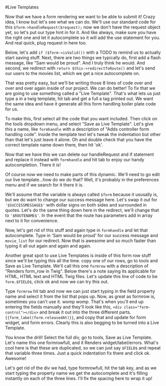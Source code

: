 #Live Templates

Now that we have a form rendering we want to be able to submit it! Crazy idea, I know
but let's see what we can do. We'll use our standard code for this
`$form->handleRequest($request);` now we don't have the request object yet, so let's put
our type hint in for it. And like always, make sure you have the right one and let it autocomplete
so it will add the use statement for you. And real quick, plug request in here too.

Below, let's add `if ($form->isValid())` with a TODO to remind us to actually start saving stuff. 
Next, there are two things we typically do, first add a flash message, like "Sam would be proud".
And I truly think he would. And second, we redirect with `return $this->redirectToRoute()` and let's
send our users to the movies list, which we get a nice autocomplete on. 

That was pretty easy, but we'll be writing those 8 lines of code over and over and over again inside
of our project. We can do better! To fix that we are going to use something called a "Live Template".
That's what lets us just type a in a twig template, hit tab and get a full a tag printed out. We want 
the same idea and have it generate all this form handling boiler plate code for us. 

To make this, first select all the code that you want included. Then click on the tools dropdown menu,
and select "Save as Live Template". Let's give this a name, like `formhandle` with a description of
"Adds controller form handling code". Inside the template text let's tweak the indentation but other
than that let's just leave it alone. Oh and double check that you have the correct template name down there,
then hit 'ok'.

 Now that we have this we can delete our handleRequest and if statement and replace it instead with 
 `formhandle` and hit tab to enjoy our handy autocompletion. There it is!
 
Of course now we need to make parts of this dynamic. We'll need to go edit our live template...how do we do that?
Well, it's probably in the preferences menu and if we search for it there it is.

We'll assume that the variable is always called `$form` because it ususally is, but we do want to change our success
message here. Let's swap it out for `'$SUCCESSMESSAGE$'` with dollar signs on both sides and surrounded in quotes. 
Let's do the same thing down here in the redirect, we'll change that to `'$ROUTENAME$'`. In the event that the route
has parameters add in array next to it for convenience.

Now, let's get rid of this stuff and again type in `formhandle` and let that autocomplete. Type in 'Sam would be proud'
for our success message and `movie_list` for our redirect. Now that is awesome and so much faster than typing it all out
again and again and again.

Another great spot to use Live Templates is inside of this form row stuff since we'll be typing this all the time. 
copy one of our rows, go to tools and Save as Live Template. We'll call this one `formrow` with a description of
"Renders form_row in Twig". Below there's a note saying its applicable for HTML, HTML text and HTML Twig files. 
Let's update this line of code to be `form.$FIELD$`, click ok and now we can try this out.

 Type `formrow` hit tab and now we can just start typing in the field property name and select it from the list that
 pops up. Now, as great as formrow is, sometimes you can't use it. womp womp. That's when you'll end up entering the
 fields manually and they'll look like this, `<div class="form-control"></div>` and break it out into the three 
 different parts. `{{form_label(form.releasedAt)}}`, and copy that and update for form widget, and form errors. 
 Clearly this is also begging to be turned into a Live Template. 
 
 You know the drill! Select the full div, go to tools, Save as Live Template. Let's name this one formrowfull,
 and it Renders widget/label/errors. What's cool here is that these are duplicated, so we can just say `$FIELD$`
 and repeat that variable three times. Just a quick indentation fix there and click ok. Awesome!
 
 Let's get rid of the div we had, type formrowfull, hit the tab key, and as we start typing the property name
 we get the autocomplete and it's filling instantly on each of the three lines. I'll fix the spacing here to
 wrap it up!
